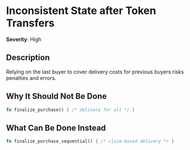 # Inconsistent State after Token Transfers

**Severity**: High

## Description
Relying on the last buyer to cover delivery costs for previous buyers risks penalties and errors.

## Why It Should Not Be Done


```rust
fn finalize_purchase() { /* delivery for all */ }
```



## What Can Be Done Instead



```rust
fn finalize_purchase_sequential() { /* claim-based delivery */ }
```


